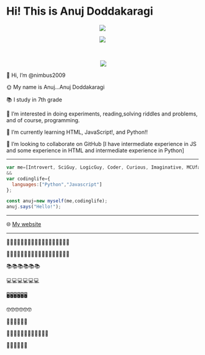 # Hi! This is Anuj Doddakaragi

<p align="center"> <img src="https://komarev.com/ghpvc/?username=nimbus2009&label=Profile%20Views&color=00ffff&style=raised" /> </p>

<p align="center"><img align="center" src="https://github-readme-stats.vercel.app/api/top-langs?username=nimbus2009&show_icons=true&locale=en&layout=compact" /></p><br>

<p align="center">&nbsp;<img align="center" src="https://github-readme-stats.vercel.app/api?username=nimbus2009&show_icons=true&locale=en"/></p>

👋 Hi, I’m @nimbus2009

🌞 My name is Anuj...Anuj Doddakaragi

📚 I study in 7th grade

👀 I’m interested in doing experiments, reading,solving riddles and problems, and of course, programming.

🌱 I’m currently learning HTML, JavaScript!, and Python!!

💞️ I’m looking to collaborate on GitHub [I have intermediate experience in JS and some experience in HTML and intermediate experience in Python]

***
```JavaScript
var me=[Introvert, SciGuy, LogicGuy, Coder, Curious, Imaginative, MCUfan, HPfan, StarWarsFan, 13yrOld]; 
&& 
var codinglife={
  languages:["Python","Javascript"]
};

const anuj=new myself(me,codinglife);
anuj.says("Hello!");
```
***

🌐 [My website](https://anujmalateshadoddakaragi.whjr.site/)

***

👨🏻‍💻👨🏻‍💻👨🏻‍💻👨🏻‍💻👨🏻‍💻👨🏻‍💻

👨🏻‍🎓👨🏻‍🎓👨🏻‍🎓👨🏻‍🎓👨🏻‍🎓👨🏻‍🎓

📚📚📚📚📚📚

💻💻💻💻💻💻

🖥️🖥️🖥️🖥️🖥️🖥️

🤓🤓🤓🤓🤓🤓

🧲🔬🔭🧲🔬🔭

👨‍🔬👨‍🔬👨‍🔬👨‍🔬👨‍🔬👨‍🔬

🌟🌟🌟🌟🌟🌟
